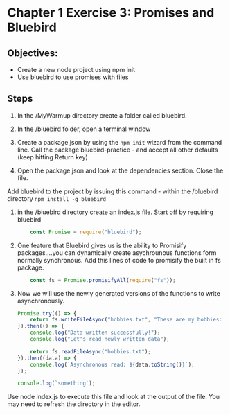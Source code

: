 # Chapter 1 Exercise 3: Promises and Bluebird

## Objectives:
* Create a new node project using npm init
* Use bluebird to use promises with files

## Steps

1. In the /MyWarmup directory create a folder called bluebird.

1. In the /bluebird folder, open a terminal window

1. Create a package.json by using the `npm init` wizard from the command line. Call the package bluebird-practice - and accept all other defaults (keep hitting Return key)

1. Open the package.json and look at the dependencies section. Close the file.

Add bluebird to the project by issuing this command - within the /bluebird directory  `npm install -g bluebird`

1. in the /bluebird directory create an index.js file. Start off by requiring bluebird

    ``` javascript
        const Promise = require("bluebird");
    ```

1. One feature that Bluebird gives us is the ability to Promisify packages....you can dynamically create asychrounous functions form normally synchronous. Add this lines of code to promisify the built in fs package.

    ``` javascript
        const fs = Promise.promisifyAll(require("fs"));
    ```

1. Now we will use the newly generated versions of the functions to write asynchronously.
    ``` javascript
    Promise.try(() => {
        return fs.writeFileAsync("hobbies.txt", "These are my hobbies: swimming, running, painting!");
    }).then(() => {
        console.log("Data written successfully!");
        console.log("Let's read newly written data");

        return fs.readFileAsync("hobbies.txt");
    }).then((data) => {
        console.log(`Asynchronous read: ${data.toString()}`);
    });

    console.log(`something`);

    ```

Use node index.js to execute this file and look at the output of the file. You may need to refresh the directory in the editor.